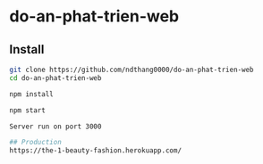 # do-an-phat-trien-web

## Install

```bash
git clone https://github.com/ndthang0000/do-an-phat-trien-web
cd do-an-phat-trien-web

npm install

npm start

Server run on port 3000

## Production
https://the-1-beauty-fashion.herokuapp.com/



